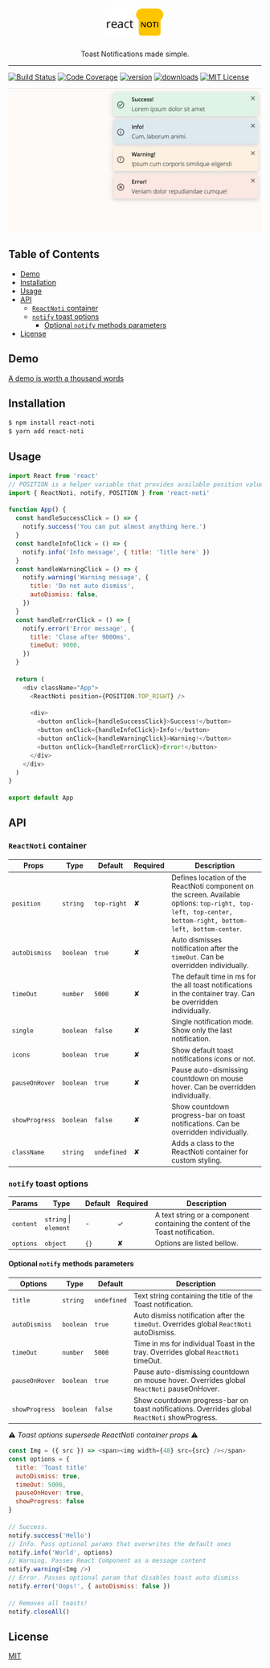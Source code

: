 <div align="center">
  <h1><img width="120" alt="react-noti" src="assets/react-noti-logo.png"/></h1>
  <p>Toast Notifications made simple.</p>
</div>

---

[![Build Status][build-badge]][build]
[![Code Coverage][coverage-badge]][coverage]
[![version][version-badge]][package]
[![downloads][downloads-badge]][npmcharts]
[![MIT License][license-badge]][license]

<img alt="ReactNoti toast notifications screenshot" src="assets/screenshot.png"/>

## Table of Contents

<!-- START doctoc generated TOC please keep comment here to allow auto update -->
<!-- DON'T EDIT THIS SECTION, INSTEAD RE-RUN doctoc TO UPDATE -->

- [Demo](#demo)
- [Installation](#installation)
- [Usage](#usage)
- [API](#api)
  - [`ReactNoti` container](#reactnoti-container)
  - [`notify` toast options](#notify-toast-options)
    - [Optional `notify` methods parameters](#optional-notify-methods-parameters)
- [License](#license)

<!-- END doctoc generated TOC please keep comment here to allow auto update -->

## Demo

[A demo is worth a thousand words](https://vitaliiburlaka.github.io/react-noti)

## Installation

```bash
$ npm install react-noti
$ yarn add react-noti
```

## Usage

```js
import React from 'react'
// POSITION is a helper variable that provides available position values to avoid typos
import { ReactNoti, notify, POSITION } from 'react-noti'

function App() {
  const handleSuccessClick = () => {
    notify.success('You can put almost anything here.')
  }
  const handleInfoClick = () => {
    notify.info('Info message', { title: 'Title here' })
  }
  const handleWarningClick = () => {
    notify.warning('Warning message', {
      title: 'Do not auto dismiss',
      autoDismiss: false,
    })
  }
  const handleErrorClick = () => {
    notify.error('Error message', {
      title: 'Close after 9000ms',
      timeOut: 9000,
    })
  }

  return (
    <div className="App">
      <ReactNoti position={POSITION.TOP_RIGHT} />

      <div>
        <button onClick={handleSuccessClick}>Success!</button>
        <button onClick={handleInfoClick}>Info!</button>
        <button onClick={handleWarningClick}>Warning!</button>
        <button onClick={handleErrorClick}>Error!</button>
      </div>
    </div>
  )
}

export default App
```

## API

### `ReactNoti` container

<!-- prettier-ignore-start -->
| Props         | Type      | Default     | Required | Description                                                                                                         |
| ------------- | --------- | ----------- | -------- | ------------------------------------------------------------------------------------------------------------------- |
| `position`    | `string`  | `top-right` | ✘        | Defines location of the ReactNoti component on the screen. Available options: `top-right, top-left, top-center, bottom-right, bottom-left, bottom-center`. |
| `autoDismiss` | `boolean` | `true`      | ✘        | Auto dismisses notification after the `timeOut`. Can be overridden individually.                                    |
| `timeOut`     | `number`  | `5000`      | ✘        | The default time in ms for the all toast notifications in the container tray. Can be overridden individually.       |
| `single`      | `boolean` | `false`     | ✘        | Single notification mode. Show only the last notification.                                                          |
| `icons`       | `boolean` | `true`      | ✘        | Show default toast notifications icons or not.                                                                      |
| `pauseOnHover`| `boolean` | `true`      | ✘        | Pause auto-dismissing countdown on mouse hover. Can be overridden individually.                                     |
| `showProgress`| `boolean` | `false`     | ✘        | Show countdown progress-bar on toast notifications. Can be overridden individually.                                 |
| `className`   | `string`  | `undefined` | ✘        | Adds a class to the ReactNoti container for custom styling.                                                         |

### `notify` toast options

| Params        | Type                  | Default     | Required | Description                                                                       |
| ------------- | ----------------------| ----------- | -------- | --------------------------------------------------------------------------------- |
| `content`     | `string` \| `element` |      -      | ✓        | A text string or a component containing the content of the Toast notification.    |
| `options`     | `object`              | `{}`        | ✘        | Options are listed bellow.                                                        |

#### Optional `notify` methods parameters
| Options       | Type      | Default     | Description                                                                                    |
| ------------- | ----------| ----------- | ---------------------------------------------------------------------------------------------- |
| `title`       | `string`  | `undefined` | Text string containing the title of the Toast notification.                                    |
| `autoDismiss` | `boolean` | `true`      | Auto dismiss notification after the `timeOut`. Overrides global `ReactNoti` autoDismiss.       |
| `timeOut`     | `number`  | `5000`      | Time in ms for individual Toast in the tray. Overrides global `ReactNoti` timeOut.             |
| `pauseOnHover`| `boolean` | `true`      | Pause auto-dismissing countdown on mouse hover. Overrides global `ReactNoti` pauseOnHover.     |
| `showProgress`| `boolean` | `false`     | Show countdown progress-bar on toast notifications. Overrides global `ReactNoti` showProgress. |
<!-- prettier-ignore-end -->

:warning:️ _Toast options supersede ReactNoti container props_ :warning:

```js
const Img = ({ src }) => <span><img width={48} src={src} /></span>
const options = {
  title: 'Toast title'
  autoDismiss: true,
  timeOut: 5000,
  pauseOnHover: true,
  showProgress: false
}

// Success.
notify.success('Hello')
// Info. Pass optional params that overwrites the default ones
notify.info('World', options)
// Warning. Passes React Component as a message content
notify.warning(<Img />)
// Error. Passes optional param that disables toast auto dismiss
notify.error('Oops!', { autoDismiss: false })

// Removes all toasts!
notify.closeAll()
```

## License

[MIT](LICENSE)

<!-- prettier-ignore-start -->
[build-badge]: https://img.shields.io/travis/vitaliiburlaka/react-noti.svg
[build]: https://travis-ci.org/vitaliiburlaka/react-noti
[coverage-badge]: https://img.shields.io/codecov/c/github/vitaliiburlaka/react-noti.svg
[coverage]: https://codecov.io/github/vitaliiburlaka/react-noti
[version-badge]: https://img.shields.io/npm/v/react-noti.svg
[package]: https://www.npmjs.com/package/react-noti
[downloads-badge]: https://img.shields.io/npm/dm/react-noti.svg
[npmcharts]: http://npmcharts.com/compare/react-noti
[license-badge]: https://img.shields.io/npm/l/react-noti.svg
[license]: https://github.com/vitaliiburlaka/react-noti/blob/master/LICENSE
<!-- prettier-ignore-end -->
